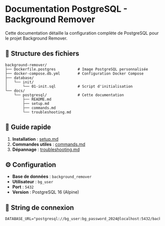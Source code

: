 # Documentation PostgreSQL - Background Remover

Cette documentation détaille la configuration complète de PostgreSQL pour le projet Background Remover.

## 📁 Structure des fichiers

```
background-remover/
├── Dockerfile.postgres          # Image PostgreSQL personnalisée
├── docker-compose.db.yml        # Configuration Docker Compose
├── database/
│   └── init/
│       └── 01-init.sql          # Script d'initialisation
└── docs/
    └── postgresql/              # Cette documentation
        ├── README.md
        ├── setup.md
        ├── commands.md
        └── troubleshooting.md
```

## 🚀 Guide rapide

1. **Installation** : [setup.md](./setup.md)
2. **Commandes utiles** : [commands.md](./commands.md)
3. **Dépannage** : [troubleshooting.md](./troubleshooting.md)

## ⚙️ Configuration

- **Base de données** : `background_remover`
- **Utilisateur** : `bg_user`
- **Port** : `5432`
- **Version** : PostgreSQL 16 (Alpine)

## 🔗 String de connexion

```
DATABASE_URL="postgresql://bg_user:bg_password_2024@localhost:5432/background_remover"
```